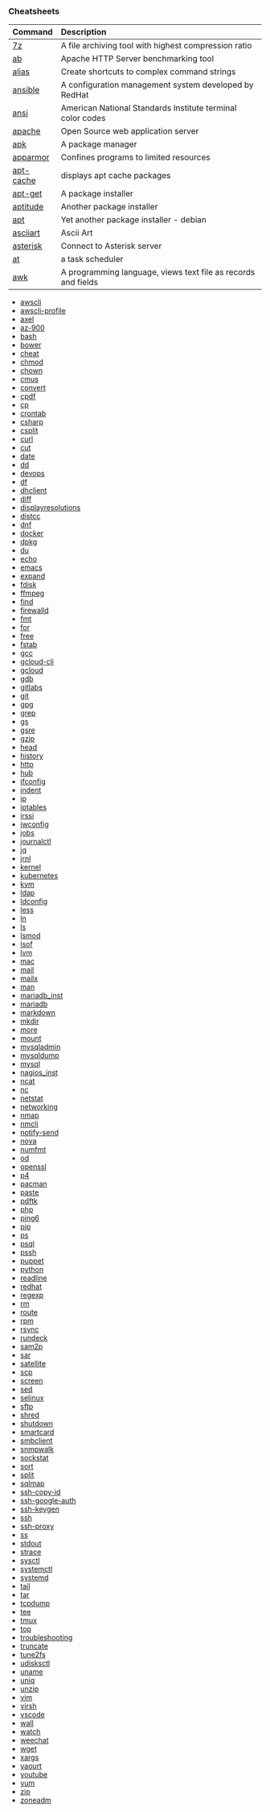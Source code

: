 
### Cheatsheets

| Command | Description |
|:--- |:--- |
| [7z](7z.md) | A file archiving tool with highest compression ratio |
| [ab](ab.md) | Apache HTTP Server benchmarking tool |
| [alias](alias.md) | Create shortcuts to complex command strings |
| [ansible](ansible.md) | A configuration management system developed by RedHat |
| [ansi](ansi.md) | American National Standards Institute terminal color codes |
| [apache](apache.md) | Open Source web application server |
| [apk](apk.md) | A package manager |
| [apparmor](apparmor.md) | Confines programs to limited resources |
| [apt-cache](apt-cache.md) | displays apt cache packages |
| [apt-get](apt-get.md) | A package installer |
| [aptitude](aptitude.md) | Another package installer |
| [apt](apt.md) | Yet another package installer - debian |
| [asciiart](asciiart.md) | Ascii Art |
| [asterisk](asterisk.md) | Connect to Asterisk server |
| [at](at.md) | a task scheduler |
| [awk](awk.md) | A programming language, views text file as records and fields |
- [awscli](awscli.md)
- [awscli-profile](awscli-profile.md)
- [axel](axel.md)
- [az-900](az-900.md)
- [bash](bash.md)
- [bower](bower.md)
- [cheat](cheat.md)
- [chmod](chmod.md)
- [chown](chown.md)
- [cmus](cmus.md)
- [convert](convert.md)
- [cpdf](cpdf.md)
- [cp](cp.md)
- [crontab](crontab.md)
- [csharp](csharp.md)
- [csplit](csplit.md)
- [curl](curl.md)
- [cut](cut.md)
- [date](date.md)
- [dd](dd.md)
- [devops](devops.md)
- [df](df.md)
- [dhclient](dhclient.md)
- [diff](diff.md)
- [displayresolutions](displayresolutions.md)
- [distcc](distcc.md)
- [dnf](dnf.md)
- [docker](docker.md)
- [dpkg](dpkg.md)
- [du](du.md)
- [echo](echo.md)
- [emacs](emacs.md)
- [expand](expand.md)
- [fdisk](fdisk.md)
- [ffmpeg](ffmpeg.md)
- [find](find.md)
- [firewalld](firewalld.md)
- [fmt](fmt.md)
- [for](for.md)
- [free](free.md)
- [fstab](fstab.md)
- [gcc](gcc.md)
- [gcloud-cli](gcloud-cli.md)
- [gcloud](gcloud.md)
- [gdb](gdb.md)
- [gitlabs](gitlabs.md)
- [git](git.md)
- [gpg](gpg.md)
- [grep](grep.md)
- [gs](gs.md)
- [gsre](gsre.md)
- [gzip](gzip.md)
- [head](head.md)
- [history](history.md)
- [http](http.md)
- [hub](hub.md)
- [ifconfig](ifconfig.md)
- [indent](indent.md)
- [ip](ip.md)
- [iptables](iptables.md)
- [irssi](irssi.md)
- [iwconfig](iwconfig.md)
- [jobs](jobs.md)
- [journalctl](journalctl.md)
- [jq](jq.md)
- [jrnl](jrnl.md)
- [kernel](kernel.md)
- [kubernetes](kubernetes.md)
- [kvm](kvm.md)
- [ldap](ldap.md)
- [ldconfig](ldconfig.md)
- [less](less.md)
- [ln](ln.md)
- [ls](ls.md)
- [lsmod](lsmod.md)
- [lsof](lsof.md)
- [lvm](lvm.md)
- [mac](mac.md)
- [mail](mail.md)
- [mailx](mailx.md)
- [man](man.md)
- [mariadb_inst](mariadb_inst.md)
- [mariadb](mariadb.md)
- [markdown](markdown.md)
- [mkdir](mkdir.md)
- [more](more.md)
- [mount](mount.md)
- [mysqladmin](mysqladmin.md)
- [mysqldump](mysqldump.md)
- [mysql](mysql.md)
- [nagios_inst](nagios_inst.md)
- [ncat](ncat.md)
- [nc](nc.md)
- [netstat](netstat.md)
- [networking](networking.md)
- [nmap](nmapnmap.md)
- [nmcli](nmcli.md)
- [notify-send](notify-send.md)
- [nova](nova.md)
- [numfmt](numfmt.md)
- [od](od.md)
- [openssl](openssl.md)
- [p4](p4.md)
- [pacman](pacman.md)
- [paste](paste.md)
- [pdftk](pdftk.md)
- [php](php.md)
- [ping6](ping6.md)
- [pip](pip.md)
- [ps](ps.md)
- [psql](psql.md)
- [pssh](pssh.md)
- [puppet](puppet.md)
- [python](python.md)
- [readline](readline.md)
- [redhat](redhat.md)
- [regexp](regexp.md)
- [rm](rm.md)
- [route](route.md)
- [rpm](rpm.md)
- [rsync](rsync.md)
- [rundeck](rundeck.md)
- [sam2p](sam2p.md)
- [sar](sar.md)
- [satellite](satellite.md)
- [scp](scp.md)
- [screen](screen.md)
- [sed](sed.md)
- [selinux](selinux.md)
- [sftp](sftp.md)
- [shred](shred.md)
- [shutdown](shutdown.md)
- [smartcard](smartcard.md)
- [smbclient](smbclient.md)
- [snmpwalk](snmpwalk.md)
- [sockstat](sockstat.md)
- [sort](sort.md)
- [split](split.md)
- [sqlmap](sqlmap.md)
- [ssh-copy-id](ssh-copy-id.md)
- [ssh-google-auth](ssh-google-auth.md)
- [ssh-keygen](ssh-keygen.md)
- [ssh](ssh.md)
- [ssh-proxy](ssh-proxy.md)
- [ss](ss.md)
- [stdout](stdout.md)
- [strace](strace.md)
- [sysctl](sysctl.md)
- [systemctl](systemctl.md)
- [systemd](systemd.md)
- [tail](tail.md)
- [tar](tar.md)
- [tcpdump](tcpdump.md)
- [tee](tee.md)
- [tmux](tmux.md)
- [top](top.md)
- [troubleshooting](troubleshooting.md)
- [truncate](truncate.md)
- [tune2fs](tune2fs.md)
- [udisksctl](udisksctl.md)
- [uname](uname.md)
- [uniq](uniq.md)
- [unzip](unzip.md)
- [vim](vim.md)
- [virsh](virsh.md)
- [vscode](vscode.md)
- [wall](wall.md)
- [watch](watch.md)
- [weechat](weechat.md)
- [wget](wget.md)
- [xargs](xargs.md)
- [yaourt](yaourt.md)
- [youtube](youtube-dl.md)
- [yum](yum.md)
- [zip](zip.md)
- [zoneadm](zoneadm.md)

